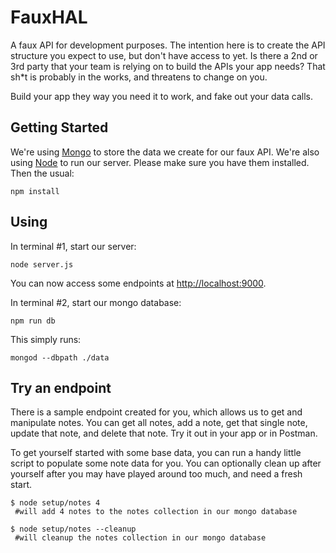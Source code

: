 # FauxHAL

A faux API for development purposes. The intention here is to create the API structure you expect to use, but don't have access to yet. Is there a 2nd or 3rd party that your team is relying on to build the APIs your app needs? That sh*t is probably in the works, and threatens to change on you. 

Build your app they way you need it to work, and fake out your data calls. 

## Getting Started

We're using [Mongo](https://docs.mongodb.com/manual/installation/?jmp=footer) to store the data we create for our faux API. We're also using [Node](https://nodejs.org/en/) to run our server. Please make sure you have them installed. Then the usual:

```
npm install
```

## Using

In terminal #1, start our server:

```
node server.js
```

You can now access some endpoints at [http://localhost:9000](http://localhost:9000).

In terminal #2, start our mongo database:

```
npm run db
```

This simply runs:

```
mongod --dbpath ./data
```

## Try an endpoint

There is a sample endpoint created for you, which allows us to get and manipulate notes. You can get all notes, add a note, get that single note, update that note, and delete that note. Try it out in your app or in Postman.

To get yourself started with some base data, you can run a handy little script to populate some note data for you. You can optionally clean up after yourself after you may have played around too much, and need a fresh start.

``` shell
$ node setup/notes 4
 #will add 4 notes to the notes collection in our mongo database

$ node setup/notes --cleanup
 #will cleanup the notes collection in our mongo database
```

